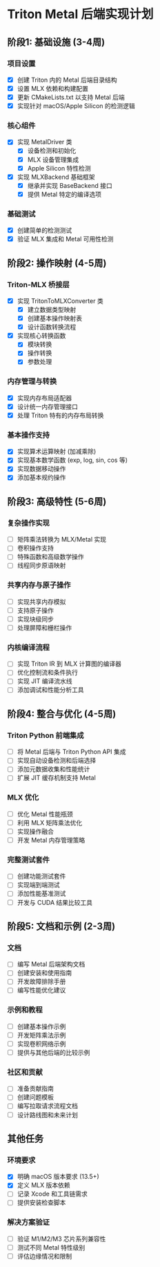 # Triton Metal 后端实现计划

## 阶段1: 基础设施 (3-4周)

### 项目设置
- [x] 创建 Triton 内的 Metal 后端目录结构
- [x] 设置 MLX 依赖和构建配置
- [x] 更新 CMakeLists.txt 以支持 Metal 后端
- [x] 实现针对 macOS/Apple Silicon 的检测逻辑

### 核心组件
- [x] 实现 MetalDriver 类
  - [x] 设备检测和初始化
  - [x] MLX 设备管理集成
  - [x] Apple Silicon 特性检测
- [x] 实现 MLXBackend 基础框架
  - [x] 继承并实现 BaseBackend 接口
  - [x] 提供 Metal 特定的编译选项

### 基础测试
- [x] 创建简单的检测测试
- [x] 验证 MLX 集成和 Metal 可用性检测

## 阶段2: 操作映射 (4-5周)

### Triton-MLX 桥接层
- [x] 实现 TritonToMLXConverter 类
  - [x] 建立数据类型映射
  - [x] 创建基本操作映射表
  - [x] 设计函数转换流程
- [x] 实现核心转换函数
  - [x] 模块转换
  - [x] 操作转换
  - [x] 参数处理

### 内存管理与转换
- [x] 实现内存布局适配器
- [x] 设计统一内存管理接口
- [x] 处理 Triton 特有的内存布局转换

### 基本操作支持
- [x] 实现算术运算映射 (加减乘除)
- [x] 实现基本数学函数 (exp, log, sin, cos 等)
- [x] 实现数据移动操作
- [x] 添加基本规约操作

## 阶段3: 高级特性 (5-6周)

### 复杂操作实现
- [ ] 矩阵乘法转换为 MLX/Metal 实现
- [ ] 卷积操作支持
- [ ] 特殊函数和高级数学操作
- [ ] 线程同步原语映射

### 共享内存与原子操作
- [ ] 实现共享内存模拟
- [ ] 支持原子操作
- [ ] 实现块级同步
- [ ] 处理屏障和栅栏操作

### 内核编译流程
- [ ] 实现 Triton IR 到 MLX 计算图的编译器
- [ ] 优化控制流和条件执行
- [ ] 实现 JIT 编译流水线
- [ ] 添加调试和性能分析工具

## 阶段4: 整合与优化 (4-5周)

### Triton Python 前端集成
- [ ] 将 Metal 后端与 Triton Python API 集成
- [ ] 实现自动设备检测和后端选择
- [ ] 添加元数据收集和性能统计
- [ ] 扩展 JIT 缓存机制支持 Metal

### MLX 优化
- [ ] 优化 Metal 性能瓶颈
- [ ] 利用 MLX 矩阵乘法优化
- [ ] 实现操作融合
- [ ] 开发 Metal 内存管理策略

### 完整测试套件
- [ ] 创建功能测试套件
- [ ] 实现端到端测试
- [ ] 添加性能基准测试
- [ ] 开发与 CUDA 结果比较工具

## 阶段5: 文档和示例 (2-3周)

### 文档
- [ ] 编写 Metal 后端架构文档
- [ ] 创建安装和使用指南
- [ ] 开发故障排除手册
- [ ] 编写性能优化建议

### 示例和教程
- [ ] 创建基本操作示例
- [ ] 开发矩阵乘法示例
- [ ] 实现卷积网络示例
- [ ] 提供与其他后端的比较示例

### 社区和贡献
- [ ] 准备贡献指南
- [ ] 创建问题模板
- [ ] 编写拉取请求流程文档
- [ ] 设计路线图和未来计划

## 其他任务

### 环境要求
- [x] 明确 macOS 版本要求 (13.5+)
- [x] 定义 MLX 版本依赖
- [ ] 记录 Xcode 和工具链需求
- [ ] 提供安装检查脚本

### 解决方案验证
- [ ] 验证 M1/M2/M3 芯片系列兼容性
- [ ] 测试不同 Metal 特性级别
- [ ] 评估边缘情况和限制
